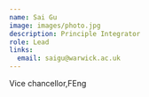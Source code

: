 ```yaml
---
name: Sai Gu
image: images/photo.jpg
description: Principle Integrator 
role: Lead
links:
  email: saigu@warwick.ac.uk
---
```


Vice chancellor,FEng
